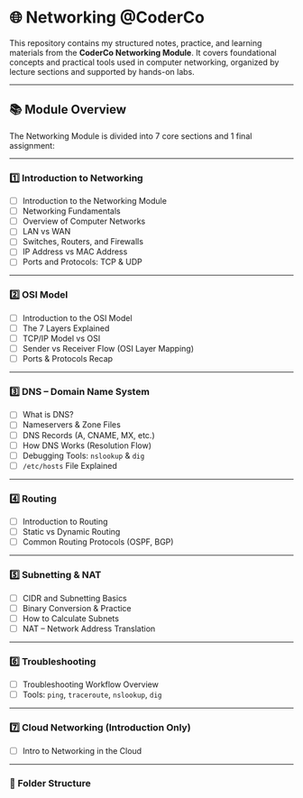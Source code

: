 # 🌐 Networking @CoderCo

This repository contains my structured notes, practice, and learning materials from the **CoderCo Networking Module**. It covers foundational concepts and practical tools used in computer networking, organized by lecture sections and supported by hands-on labs.

---

## 📚 Module Overview

The Networking Module is divided into 7 core sections and 1 final assignment:

---

### 1️⃣ Introduction to Networking

- [ ] Introduction to the Networking Module
- [ ] Networking Fundamentals
- [ ] Overview of Computer Networks
- [ ] LAN vs WAN
- [ ] Switches, Routers, and Firewalls
- [ ] IP Address vs MAC Address
- [ ] Ports and Protocols: TCP & UDP

---

### 2️⃣ OSI Model

- [ ] Introduction to the OSI Model
- [ ] The 7 Layers Explained
- [ ] TCP/IP Model vs OSI
- [ ] Sender vs Receiver Flow (OSI Layer Mapping)
- [ ] Ports & Protocols Recap

---

### 3️⃣ DNS – Domain Name System

- [ ] What is DNS?
- [ ] Nameservers & Zone Files
- [ ] DNS Records (A, CNAME, MX, etc.)
- [ ] How DNS Works (Resolution Flow)
- [ ] Debugging Tools: `nslookup` & `dig`
- [ ] `/etc/hosts` File Explained

---

### 4️⃣ Routing

- [ ] Introduction to Routing
- [ ] Static vs Dynamic Routing
- [ ] Common Routing Protocols (OSPF, BGP)

---

### 5️⃣ Subnetting & NAT

- [ ] CIDR and Subnetting Basics
- [ ] Binary Conversion & Practice
- [ ] How to Calculate Subnets
- [ ] NAT – Network Address Translation

---

### 6️⃣ Troubleshooting

- [ ] Troubleshooting Workflow Overview
- [ ] Tools: `ping`, `traceroute`, `nslookup`, `dig`

---

### 7️⃣ Cloud Networking (Introduction Only)

- [ ] Intro to Networking in the Cloud
---

### 📁 Folder Structure
